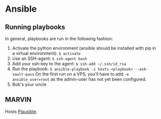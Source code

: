 # Ansible
## Running playbooks
In general, playbooks are run in the following fashion:
1. Activate the python environment (ansible should be installed with pip in a virtual environment): `$ activate`
2. Use an SSH-agent: `$ ssh-agent bash`
3. Add your ssh-key to the agent: `$ ssh-add ~/.ssh/id_rsa`
4. Run the playbook: `$ ansible-playbook -i hosts <playbook> --ask-vault-pass`
   On the first run on a VPS, you'll have to add `-e ansible_user=root` as the admin-user has not yet been configured.
5. Bob's your uncle


## MARVIN
Hosts [Plausible](https://plausible.io/).

